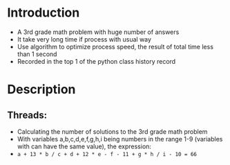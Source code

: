 # Introduction
* A 3rd grade math problem with huge number of answers
* It take very long time if process with usual way
* Use algorithm to optimize process speed, the result of total time less than 1 second
* Recorded in the top 1 of the python class history record 

# Description
## Threads:
* Calculating the number of solutions to the 3rd grade math problem 
* With variables a,b,c,d,e,f,g,h,i being numbers in the range 1-9 (variables with can have the same value), the expression:
* ` a + 13 * b / c + d + 12 * e - f - 11 + g * h / i - 10 = 66 `

